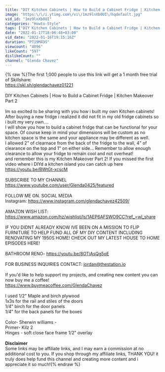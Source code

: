 ```yaml
---
title: "DIY Kitchen Cabinets | How to Build a Cabinet Fridge | Kitchen Makeover Part 2"
image: "https:\/\/i.ytimg.com\/vi\/1mz9lnXb0UI\/hqdefault.jpg"
vid_id: "1mz9lnXb0UI"
categories: "Howto-Style"
tags: ["DIY Kitchen Cabinets | How to Build a Cabinet Fridge | Kitchen Makeover Part 2","how to build cabinets","diy kitchen cabinets"]
date: "2022-01-17T18:06:48+03:00"
vid_date: "2022-01-16T19:15:16Z"
duration: "PT19M43S"
viewcount: "4096"
likeCount: "597"
dislikeCount: ""
channel: "Glenda Chavez"
---
```

{% raw %}The first 1,000 people to use this link will get a 1 month free trial of Skillshare:<br /><a rel="nofollow" target="blank" href="https://skl.sh/glendachavez01221">https://skl.sh/glendachavez01221</a><br /><br />DIY Kitchen Cabinets | How to Build a Cabinet Fridge | Kitchen Makeover Part 2<br /><br />Im so excited to be sharing with you how i built my own Kitchen cabinets! After buying a new fridge i realized it did not fit in my old fridge cabinets so i built my very own.... <br />I will show you how to build a cabinet fridge that can be functional for your space. Of course keep in mind your dimensions will be custom as no kitchen space is the same and your appliance may be different as well. <br />I allowed 2&quot; of clearnace from the back of the fridge to the wall, 4&quot; of clearance on the top and 1&quot; on either side... Remember to allow enough clearance to allow your fridge to remain cool and not overheat! <br />and remember this is my Kitchen Makeover Part 2! If you missed the first video where i DIYd a kitchen island you can catch up here <br /><a rel="nofollow" target="blank" href="https://youtu.be/BWtGt-xcscM">https://youtu.be/BWtGt-xcscM</a><br /><br />SUBSCRIBE TO MY CHANNEL <br /><a rel="nofollow" target="blank" href="https://www.youtube.com/user/Glenda0425/featured">https://www.youtube.com/user/Glenda0425/featured</a><br /><br />FOLLOW  ME ON. SOCIAL MEDIA <br />Instagram: <a rel="nofollow" target="blank" href="https://www.instagram.com/glendachavez42509/">https://www.instagram.com/glendachavez42509/</a><br /><br />AMAZON WISH LIST: <a rel="nofollow" target="blank" href="https://www.amazon.com/hz/wishlist/ls/1AEP6AFSWO9CC?ref_=wl_share">https://www.amazon.com/hz/wishlist/ls/1AEP6AFSWO9CC?ref_=wl_share</a><br /><br />IF YOU DIDNT ALREADY KNOW IVE BEEN ON A MISSION TO FLIP FURNITURE TO HELP FUND ALL OF MY DIY CONTENT INCLUDING RENOVATING MY 1950S HOME! CHECK OUT MY LATEST HOUSE TO HOME EPISODES HERE! <br /><br />BATHROOM RENO- <a rel="nofollow" target="blank" href="https://youtu.be/8OTiAsQg5oE">https://youtu.be/8OTiAsQg5oE</a><br /><br />FOR BUSINESS INQUIRIES CONTACT: jordan@thestation.io<br /><br />If you'd like to help support my projects, and creating new content you can now buy me a coffee! <br /><a rel="nofollow" target="blank" href="https://www.buymeacoffee.com/GlendaChavez">https://www.buymeacoffee.com/GlendaChavez</a><br /><br />I used 1/2&quot; Maple and birch plywood<br />1x3s for the rail and stiles of the doors <br />1/4&quot; birch for the door panels<br />1/4&quot; for the back panels for the boxes<br /><br />Color- Sherwin williams - <br />Primer- Kilz 2 <br />Hinges - soft close face frame 1/2&quot; overlay <br /><br />**Disclaimer** <br />Some links may be affiliate links, and I may earn a commission  at no additional cost to you. If you shop through my affiliate links, THANK YOU! it truly does help fund this channel and creating more content and i appreciate it so much!{% endraw %}
